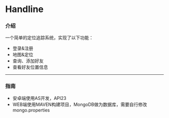 # Handline
### 介绍
一个简单的定位追踪系统，实现了以下功能：
* 登录&注册
* 地图&定位
* 查询、添加好友
* 查看好友位置信息
---
### 指南
* 安卓端使用AS开发，API23
* WEB端使用MAVEN构建项目，MongoDB做为数据库，需要自行修改mongo.properties
